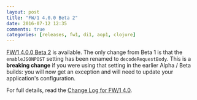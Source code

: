 ```yaml
---
layout: post
title: "FW/1 4.0.0 Beta 2"
date: 2016-07-12 12:35
comments: true
categories: [releases, fw1, di1, aop1, clojure]
---
```

[FW/1 4.0.0 Beta 2](https://github.com/framework-one/fw1/releases/tag/v4.0.0-beta2) is available.
The only change from Beta 1 is that the `enableJSONPOST` setting has been renamed to `decodeRequestBody`.
This is a **breaking change** if you were using that setting in the earlier Alpha / Beta builds:
you will now get an exception and will need to update your application's configuration.

For full details, read the [Change Log for FW/1 4.0](http://framework-one.github.io/documentation/4.0/changes.html).
